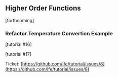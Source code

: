 ## Higher Order Functions

[forthcoming]

### Refactor Temperature Convertion Example

[tutorial #16]

[tutorial #17]

Ticket: [https://github.com/lfe/tutorial/issues/8](https://github.com/lfe/tutorial/issues/8)
